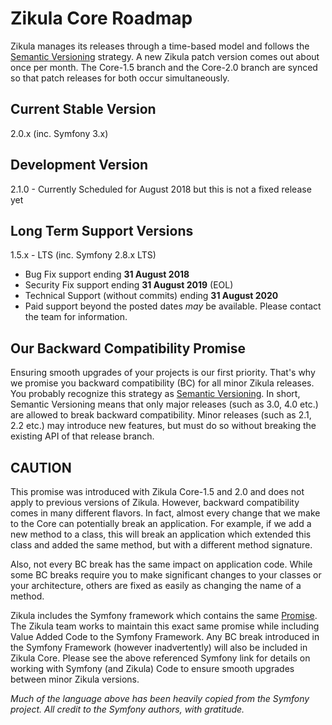 Zikula Core Roadmap
===================

Zikula manages its releases through a time-based model and follows the [Semantic Versioning](http://semver.org/) strategy. 
A new Zikula patch version comes out about once per month. The Core-1.5 branch and the Core-2.0 branch
are synced so that patch releases for both occur simultaneously.

Current Stable Version
----------------------

2.0.x (inc. Symfony 3.x)

Development Version
-------------------

2.1.0 - Currently Scheduled for August 2018 but this is not a fixed release yet

Long Term Support Versions
--------------------------

1.5.x - LTS (inc. Symfony 2.8.x LTS)
  - Bug Fix support ending **31 August 2018**
  - Security Fix support ending **31 August 2019** (EOL)
  - Technical Support (without commits) ending **31 August 2020**
  - Paid support beyond the posted dates _may_ be available. Please contact the team for information.


Our Backward Compatibility Promise
----------------------------------

Ensuring smooth upgrades of your projects is our first priority.
That's why we promise you backward compatibility (BC) for all minor Zikula releases. You probably recognize this
strategy as [Semantic Versioning](http://semver.org/). In short, Semantic Versioning means that only major releases
(such as 3.0, 4.0 etc.) are allowed to break backward compatibility. Minor releases (such as 2.1, 2.2 etc.) may
introduce new features, but must do so without breaking the existing API of that release branch.

CAUTION
-------
This promise was introduced with Zikula Core-1.5 and 2.0 and does not apply to previous versions of Zikula.
However, backward compatibility comes in many different flavors. In fact, almost every change that we make to the Core
can potentially break an application. For example, if we add a new method to a class, this will break an application which
extended this class and added the same method, but with a different method signature.

Also, not every BC break has the same impact on application code. While some BC breaks require you to make significant
changes to your classes or your architecture, others are fixed as easily as changing the name of a method.

Zikula includes the Symfony framework which contains the same [Promise](https://symfony.com/doc/current/contributing/code/bc.html).
The Zikula team works to maintain this exact same promise while including Value Added Code to the Symfony Framework.
Any BC break introduced in the Symfony Framework (however inadvertently) will also be included in Zikula Core. Please see
the above referenced Symfony link for details on working with Symfony (and Zikula) Code to ensure smooth upgrades between
minor Zikula versions.


_Much of the language above has been heavily copied from the Symfony project. All credit to the Symfony authors, with gratitude._


